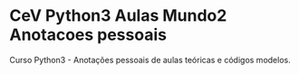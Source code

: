 # CeV Python3 Aulas Mundo2 Anotacoes pessoais
 Curso Python3 - Anotações pessoais de aulas teóricas e códigos modelos.
